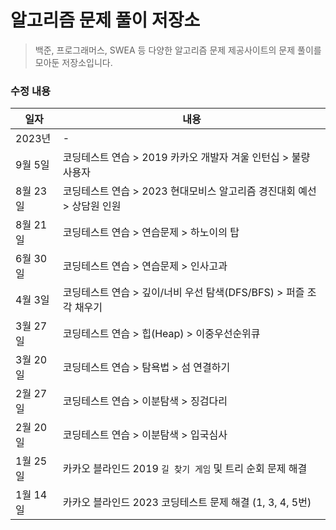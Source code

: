 # 알고리즘 문제 풀이 저장소

> 백준, 프로그래머스, SWEA 등 다양한 알고리즘 문제 제공사이트의 문제 풀이를 모아둔 저장소입니다.

### 수정 내용

| 일자     | 내용                                                         |
| -------- | ------------------------------------------------------------ |
| 2023년   | -                                                            |
| 9월 5일  | 코딩테스트 연습 > 2019 카카오 개발자 겨울 인턴십 > 불량 사용자 |
| 8월 23일 | 코딩테스트 연습 > 2023 현대모비스 알고리즘 경진대회 예선 > 상담원 인원 |
| 8월 21일 | 코딩테스트 연습 > 연습문제 > 하노이의 탑                     |
| 6월 30일 | 코딩테스트 연습 > 연습문제 > 인사고과                        |
| 4월 3일  | 코딩테스트 연습 > 깊이/너비 우선 탐색(DFS/BFS) > 퍼즐 조각 채우기 |
| 3월 27일 | 코딩테스트 연습 > 힙(Heap) > 이중우선순위큐                  |
| 3월 20일 | 코딩테스트 연습 > 탐욕법 > 섬 연결하기                       |
| 2월 27일 | 코딩테스트 연습 > 이분탐색 > 징검다리                        |
| 2월 20일 | 코딩테스트 연습 > 이분탐색 > 입국심사                        |
| 1월 25일 | 카카오 블라인드 2019 `길 찾기 게임` 및 트리 순회 문제 해결   |
| 1월 14일 | 카카오 블라인드 2023 코딩테스트 문제 해결 (1, 3, 4, 5번)     |
